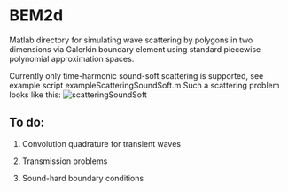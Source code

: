 # BEM2d

Matlab directory for simulating wave scattering by polygons in two dimensions via Galerkin boundary element using 
standard piecewise polynomial approximation spaces.

Currently only time-harmonic sound-soft scattering is supported, see example script
exampleScatteringSoundSoft.m Such a scattering problem looks like this:
![scatteringSoundSoft](https://user-images.githubusercontent.com/13260045/56150538-09329d80-5fa7-11e9-8424-cb3f293124bb.png)

## To do:
1. Convolution quadrature for transient waves

2. Transmission problems

3. Sound-hard boundary conditions

